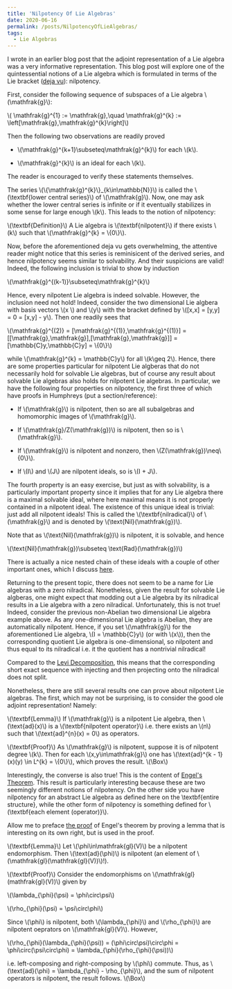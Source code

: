 ```yaml
---
title: 'Nilpotency Of Lie Algebras'
date: 2020-06-16
permalink: /posts/NilpotencyOfLieAlgebras/
tags:
  - Lie Algebras
---
```


I wrote in an earlier blog post that the adjoint representation of a Lie algebra was a very informative representation. This blog post will explore one of the quintessential notions of a Lie algebra which is formulated in terms of the Lie bracket ([deja vu](https://almosttrivial.github.io/posts/SolvabilityofLieAlgebras/)): nilpotency.

First, consider the following sequence of subspaces of a Lie algebra \\(\mathfrak{g}\\):

\\(    \mathfrak{g}^{1} := \mathfrak{g},\quad \mathfrak{g}^{k} := \left[\mathfrak{g},\mathfrak{g}^{k}\right]\\)

Then the following two observations are readily proved

* \\(\mathfrak{g}^{k+1}\subseteq\mathfrak{g}^{k}\\) for each \\(k\\).
    
* \\(\mathfrak{g}^{k}\\) is an ideal for each \\(k\\).

The reader is encouraged to verify these statements themselves.

The series \\(\\{\mathfrak{g}^{k}\\}\_{k\in\mathbb{N}}\\) is called the \\(\textbf{lower central series}\\) of \\(\mathfrak{g}\\). Now, one may ask whether the lower central series is infinite or if it eventually stabilizes in some sense for large enough \\(k\\). This leads to the notion of nilpotency:

\\(\textbf{Definition}\\) A Lie algebra is \\(\textbf{nilpotent}\\) if there exists \\(k\\) such that \\(\mathfrak{g}^{k} = \\{0\\}\\).

Now, before the aforementioned deja vu gets overwhelming, the attentive reader might notice that this series is reminisicent of the derived series, and hence nilpotency seems similar to solvability. And their suspicions are valid! Indeed, the following inclusion is trivial to show by induction

\\(\mathfrak{g}^{(k-1)}\subseteq\mathfrak{g}^{k}\\)

Hence, every nilpotent Lie algebra is indeed solvable. However, the inclusion need not hold! Indeed, consider the two dimensional Lie algbera with basis vectors \\(x \\) and \\(y\\) with the bracket defined by \\([x,x] = [y,y] = 0 = [x,y] - y\\). Then one readily sees that

\\(\mathfrak{g}^{(2)} = [\mathfrak{g}^{(1)},\mathfrak{g}^{(1)}] = [[\mathfrak{g},\mathfrak{g}],[\mathfrak{g},\mathfrak{g}]] = [\mathbb{C}y,\mathbb{C}y] = \\{0\\}\\)

while \\(\mathfrak{g}^{k} = \mathbb{C}y\\) for all \\(k\geq 2\\). Hence, there are some properties particular for nilpotent Lie algberas that do not necessarily hold for solvable Lie algebras, but of course any result about solvable Lie algebras also holds for nilpotent Lie algebras. In particular, we have the following four properties on nilpotency, the first three of which have proofs in Humphreys (put a section/reference):

* If \\(\mathfrak{g}\\) is nilpotent, then so are all subalgebras and homomorphic images of \\(\mathfrak{g}\\).
    
* If \\(\mathfrak{g}/Z(\mathfrak{g})\\) is nilpotent, then so is \\(\mathfrak{g}\\).
    
* If \\(\mathfrak{g}\\) is nilpotent and nonzero, then \\(Z(\mathfrak{g})\neq\\{0\\}\\).

* If \\(I\\) and \\(J\\) are nilpotent ideals, so is \\(I + J\\).

The fourth property is an easy exercise, but just as with solvability, is a particularly important property since it implies that for any Lie algebra there is a maximal solvable ideal, where here maximal means it is not properly contained in a nilpotent ideal. The existence of this unique ideal is trivial: just add all nilpotent ideals! This is called the \\(\textbf{nilradical}\\) of \\(\mathfrak{g}\\) and is denoted by \\(\text{Nil}(\mathfrak{g})\\). 

Note that as \\(\text{Nil}(\mathfrak{g})\\) is nilpotent, it is solvable, and hence 

\\(\text{Nil}(\mathfrak{g})\subseteq \text{Rad}(\mathfrak{g})\\)

There is actually a nice nested chain of these ideals with a couple of other important ones, which I discuss [here](https://almosttrivial.github.io/posts/TheseIdeals/).

Returning to the present topic, there does not seem to be a name for Lie algebras with a zero nilradical. Nonetheless, given the result for solvable Lie algberas, one might expect that modding out a Lie algebra by its nilradical results in a Lie algebra with a zero nilradical. Unfortunately, this is not true! Indeed, consider the previous non-Abelian two dimensional Lie algebra example above. As any one-dimensional Lie algebra is Abelian, they are automatically nilpotent. Hence, if you set \\(\mathfrak{g}\\) for the aforementioned Lie algebra, \\(I = \mathbb{C}y\\) (or with \\(x\\)), then the corresponding quotient Lie algebra is one-dimensional, so nilpotent and thus equal to its nilradical i.e. it the quotient has a nontrivial nilradical!

Compared to the [Levi Decomposition](https://almosttrivial.github.io/posts/Levi-Decomposition/), this means that the corresponding short exact sequence with injecting and then projecting onto the nilradical does not split. 

Nonetheless, there are still several results one can prove about nilpotent Lie algebras. The first, which may not be surprising, is to consider the good ole adjoint representation! Namely:

\\(\textbf{Lemma}\\) If \\(\mathfrak{g}\\) is a nilpotent Lie algebra, then \\(\text{ad}(x)\\) is a \\(\textbf{nilpotent operator}\\) i.e. there exists an \\(n\\) such that \\(\text{ad}^{n}(x) = 0\\) as operators. 

\\(\textbf{Proof}\\) As \\(\mathfrak{g}\\) is nilpotent, suppose it is of nilpotent degree \\(k\\). Then for each \\(x,y\in\mathfrak{g}\\) one has \\(\text{ad}^{k - 1}(x)(y) \in L^{k} = \\{0\\}\\), which proves the result. \\(\Box\\)

Interestingly, the converse is also true! This is the content of [Engel's Theorem](https://almosttrivial.github.io/posts/EngelLieCartan/). This result is particularly interesting because these are two seemingly different notions of nilpotency. On the other side you have nilpotency for an abstract Lie algebra as defined here on the \\textbf{entire structure}, while the other form of nilpotency is something defined for \\(\textbf{each element (operator)}\\).

Allow me to preface [the proof](https://almosttrivial.github.io/posts/EngelLieCartan/) of Engel's theorem by proving a lemma that is interesting on its own right, but is used in the proof.

\\(\textbf{Lemma}\\) Let \\(\phi\in\mathfrak{gl}(V)\\) be a nilpotent endomorphism. Then \\(\text{ad}(\phi)\\) is nilpotent (an element of \\(\mathfrak{gl}(\mathfrak{gl}(V))\\)!).

\\(\textbf{Proof}\\) Consider the endomorphisms on \\(\mathfrak{gl}(mathfrak{gl}(V))\\) given by

\\(\lambda\_{\phi}(\psi) = \phi\circ\psi\\)

\\(\rho\_{\phi}(\psi) = \psi\circ\phi\\)

Since \\(\phi\\) is nilpotent, both \\(\lambda\_{\phi}\\) and \\(\rho\_{\phi}\\) are nilpotent oeprators on \\(\mathfrak{gl}(V)\\). However,

\\(\rho\_{\phi}(\lambda\_{\phi}(\psi)) = (\phi\circ\psi)\circ\phi = \phi\circ(\psi\circ\phi) = \lambda\_{\phi}(\rho\_{\phi}(\psi))\\)

i.e. left-composing and right-composing by \\(\phi\\) commute. Thus, as \\(\text{ad}(\phi) = \lambda\_{\phi} - \rho\_{\phi}\\), and the sum of nilpotent operators is nilpotent, the result follows. \\(\Box\\)
